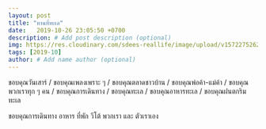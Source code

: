```yaml
---
layout: post
title: "ทานที่ทะเล"
date:   2019-10-26 23:05:50 +0700
description: # Add post description (optional)
img: https://res.cloudinary.com/sdees-reallife/image/upload/v1572275262/IMG_9411.jpg # Add image post (optional)
tags: [2019-10]
author: # Add name author (optional)
---
```

ขอบคุณวันเสาร์ / ขอบคุณเพลงเพราะ ๆ / ขอบคุณตลาดชาวบ้าน / ขอบคุณพ่อค้า-แม่ค้า / ขอบคุณพวกเราทุก ๆ คน / ขอบคุณการเดินทาง / ขอบคุณทะเล / ขอบคุณอาหารทะเล / ขอบคุณฝนตกริมทะเล

<i class="fa fa-child" style="color:plum"></i>

ขอบคุณการเดินทาง อาหาร ที่พัก วีโต้ พวกเรา และ ตัวเราเอง
